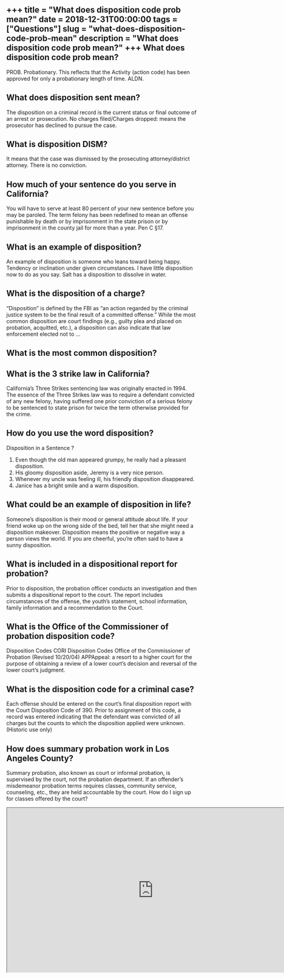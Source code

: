+++
title = "What does disposition code prob mean?"
date = 2018-12-31T00:00:00
tags = ["Questions"]
slug = "what-does-disposition-code-prob-mean"
description = "What does disposition code prob mean?"
+++
What does disposition code prob mean?
-------------------------------------

PROB. Probationary. This reflects that the Activity (action code) has been approved for only a probationary length of time. ALDN.

What does disposition sent mean?
--------------------------------

The disposition on a criminal record is the current status or final outcome of an arrest or prosecution. No charges filed/Charges dropped: means the prosecutor has declined to pursue the case.

What is disposition DISM?
-------------------------

It means that the case was dismissed by the prosecuting attorney/district attorney. There is no conviction.

How much of your sentence do you serve in California?
-----------------------------------------------------

You will have to serve at least 80 percent of your new sentence before you may be paroled. The term felony has been redefined to mean an offense punishable by death or by imprisonment in the state prison or by imprisonment in the county jail for more than a year. Pen C §17.

What is an example of disposition?
----------------------------------

An example of disposition is someone who leans toward being happy. Tendency or inclination under given circumstances. I have little disposition now to do as you say. Salt has a disposition to dissolve in water.

What is the disposition of a charge?
------------------------------------

“Disposition” is defined by the FBI as “an action regarded by the criminal justice system to be the final result of a committed offense.” While the most common disposition are court findings (e.g., guilty plea and placed on probation, acquitted, etc.), a disposition can also indicate that law enforcement elected not to …

What is the most common disposition?
------------------------------------

What is the 3 strike law in California?
---------------------------------------

California’s Three Strikes sentencing law was originally enacted in 1994. The essence of the Three Strikes law was to require a defendant convicted of any new felony, having suffered one prior conviction of a serious felony to be sentenced to state prison for twice the term otherwise provided for the crime.

How do you use the word disposition?
------------------------------------

Disposition in a Sentence ?

1. Even though the old man appeared grumpy, he really had a pleasant disposition.
2. His gloomy disposition aside, Jeremy is a very nice person.
3. Whenever my uncle was feeling ill, his friendly disposition disappeared.
4. Janice has a bright smile and a warm disposition.

What could be an example of disposition in life?
------------------------------------------------

Someone’s disposition is their mood or general attitude about life. If your friend woke up on the wrong side of the bed, tell her that she might need a disposition makeover. Disposition means the positive or negative way a person views the world. If you are cheerful, you’re often said to have a sunny disposition.

What is included in a dispositional report for probation?
---------------------------------------------------------

Prior to disposition, the probation officer conducts an investigation and then submits a dispositional report to the court. The report includes circumstances of the offense, the youth’s statement, school information, family information and a recommendation to the Court.

What is the Office of the Commissioner of probation disposition code?
---------------------------------------------------------------------

Disposition Codes CORI Disposition Codes Office of the Commissioner of Probation (Revised 10/20/04) APPAppeal: a resort to a higher court for the purpose of obtaining a review of a lower court’s decision and reversal of the lower court’s judgment.

What is the disposition code for a criminal case?
-------------------------------------------------

Each offense should be entered on the court’s final disposition report with the Court Disposition Code of 390. Prior to assignment of this code, a record was entered indicating that the defendant was convicted of all charges but the counts to which the disposition applied were unknown. (Historic use only)

How does summary probation work in Los Angeles County?
------------------------------------------------------

Summary probation, also known as court or informal probation, is supervised by the court, not the probation department. If an offender’s misdemeanor probation terms requires classes, community service, counseling, etc., they are held accountable by the court. How do I sign up for classes offered by the court?

<iframe allow="accelerometer; autoplay; clipboard-write; encrypted-media; gyroscope; picture-in-picture" allowfullscreen="" class="__youtube_prefs__  epyt-is-override  no-lazyload" data-no-lazy="1" data-origheight="433" data-origwidth="770" data-skipgform_ajax_framebjll="" height="433" id="_ytid_94081" loading="lazy" src="https://www.youtube.com/embed/zGOwvkfHvB8?enablejsapi=1&autoplay=0&cc_load_policy=0&cc_lang_pref=&iv_load_policy=1&loop=0&modestbranding=0&rel=1&fs=1&playsinline=0&autohide=2&theme=dark&color=red&controls=1&" title="YouTube player" width="770"></iframe>